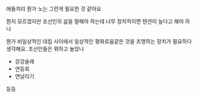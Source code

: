 애들끼리 뭔가 노는 그런게 필요한 것 같아요

뭔지 모르겠지만 조선인의 삶을 말해야 하는데 너무 정치적이면 텐션이 높다고 해야 하나

뭔가 비일상적인 대립 사이에서 일상적인 평화로움같은 것을 조명하는 장치가 필요하다 생각해요. 조선인들은 뭐하고 놀았나

* 강강술래
* 연등회
* 연날리기

등등
